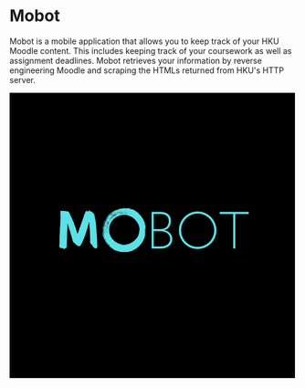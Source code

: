 # Mobot

Mobot is a mobile application that allows you to keep track of your HKU Moodle content. This includes keeping track of your coursework as well as assignment deadlines. Mobot retrieves your information by reverse engineering Moodle and scraping the HTMLs returned from HKU's HTTP server.

![Mobot Logo](./assets/Mobot.png)
